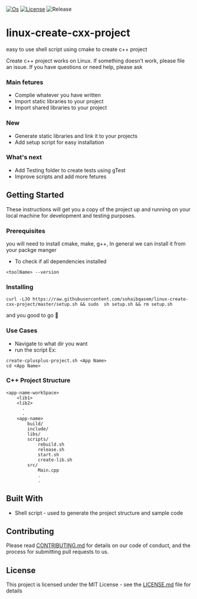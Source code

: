 [![Os](https://img.shields.io/badge/os-linux-green.svg?branch=master)](https://img.shields.io/badge/os-linux-green)
[![License](https://img.shields.io/github/license/sohaibqasem/linux-create-cxx-project)](https://img.shields.io/github/license/sohaibqasem/linux-create-cxx-project)
![Release](https://img.shields.io/github/v/release/sohaibqasem/linux-create-cxx-project?include_prereleases)


# linux-create-cxx-project
easy to use shell script using cmake to create c++ project


Create c++ project  works on Linux.
If something doesn’t work, please file an issue.
If you have questions or need help, please ask

### Main fetures
 * Complie whatever you have written
 * Import static libraries to your project
 * Import shared libraries to your project
 ### New
 * Generate static libraries and link it to your projects
 * Add setup script for easy installation
 ### What's next
 * Add Testing folder to create tests using gTest
 * Improve scripts and add more fetures

## Getting Started

These instructions will get you a copy of the project up and running on your local machine for development and testing purposes.


### Prerequisites

you will need to install cmake, make, g++, In general we can install it from your packge manger

* To check if all dependencies installed
```
<toolName> --version
```

### Installing
```
curl -LJO https://raw.githubusercontent.com/sohaibqasem/linux-create-cxx-project/master/setup.sh && sudo  sh setup.sh && rm setup.sh 
```

and you good to go :rocket:

### Use Cases
* Navigate to what dir you want
* run the script Ex:

```
create-cplusplus-project.sh <App Name>
cd <App Name>
```
  
### C++ Project Structure
  ```
  <app-name-workSpace>
      <lib1>
      <lib2>
        .
        .
      <app-name>
          build/
          include/
          libs/
          scripts/
              rebuild.sh
              release.sh
              start.sh
              create-lib.sh
          src/
              Main.cpp
              .
              .
  ```
  
## Built With

* Shell script - used to generate the project structure and sample code

## Contributing

Please read [CONTRIBUTING.md](CONTRIBUTING.md) for details on our code of conduct, and the process for submitting pull requests to us.


## License

This project is licensed under the MIT License - see the [LICENSE.md](LICENSE) file for details

